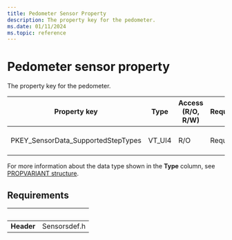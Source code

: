 ```yaml
---
title: Pedometer Sensor Property
description: The property key for the pedometer.
ms.date: 01/11/2024
ms.topic: reference
---
```


# Pedometer sensor property

The property key for the pedometer.

| Property key | Type | Access (R/O, R/W) | Required/Optional | Description |
|---|---|---|---|---|
| PKEY_SensorData_SupportedStepTypes | VT_UI4 | R/O | Required | The supported step types. |

For more information about the data type shown in the **Type** column, see [PROPVARIANT structure](/windows/win32/api/propidlbase/ns-propidlbase-propvariant).

## Requirements

| &nbsp; |&nbsp; |
|---|---|
| **Header** | Sensorsdef.h |
